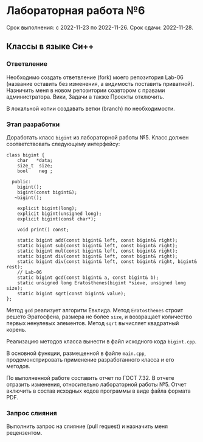 # Лабораторная работа №6
Срок выполнения: с 2022-11-23 по 2022-11-26. 
Срок сдачи: 2022-11-28.

## Классы в языке Си++

### Ответвление
Необходимо создать ответвление (fork) моего репозитория Lab-06 (название 
оставить без изменения, а видимость поставить приватной). Назничить меня в 
новом репозитории соавтором с правами администратора. Вики, Задачи а также
Проекты отключить.

В локальной копии создавать ветки (branch) по необходимости.

### Этап разработки
Доработать класс `bigint` из лабораторной работы №5.
Класс должен соответствовать следующему интерфейсу:
```
class bigint {
    char   *data;
    size_t  size;
    bool    neg ;
    
  public:
    bigint();
    bigint(const bigint&);
   ~bigint();
    
    explicit bigint(long);
    explicit bigint(unsigned long);
    explicit bigint(const char*);
    
    void print() const;
    
    static bigint add(const bigint& left, const bigint& right);
    static bigint sub(const bigint& left, const bigint& right);
    static bigint mul(const bigint& left, const bigint& right);
    static bigint div(const bigint& left, const bigint& right);
    static bigint div(const bigint& left, const bigint& right, bigint& rest);
    // Lab-06
    static bigint gcd(const bigint& a, const bigint& b);
    static unsigned long Eratosthenes(bigint *sieve, unsigned long size);
    static bigint sqrt(const bigint& value);
};
```
Метод `gcd` реализует алгоритм Евклида. Метод `Eratosthenes` строит решето 
Эратосфена, размера не более `size`, и возвращает количество первых ненулевых
элементов. Метод `sqrt` вычисляет квадратный корень.

Реализацию методов класса вынести в файл исходного кода `bigint.cpp`.

В основной функции, размещенной в файле `main.cpp`, продемонстрировать
применение разработанного класса и его методов.

По выполненной работе составить отчет по ГОСТ 7.32. В отчете отразить изменения,
относительно лабораторной работы №5. Отчет включить в состав исходных кодов
программы в виде файла формата PDF.

### Запрос слияния
Выполнить запрос на слияние (pull request) и назначить меня рецензентом.

